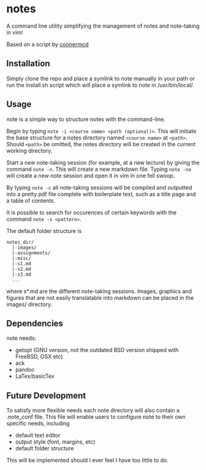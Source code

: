 # notes
A command line utility simplifying the management of notes and note-taking in vim! 

Based on a script by [connermcd](https://github.com/connermcd/notes)

## Installation
Simply clone the repo and place a symlink to note manually in your path or run the install.sh script which will place a symlink to note in /usr/bin/local/.

## Usage
note is a simple way to structure notes with the command-line.

Begin by typing `note -i <course name> <path (optional)>`. This will initiate the base structure for a notes directory named `<course name>` at `<path>`. Should `<path>` be omitted, the notes directory will be created in the current working directory.

Start a new note-taking session (for example, at a new lecture) by giving the command `note -n`. This will create a new markdown file. Typing `note -no` will create a new note session and open it in vim in one fell swoop.

By typing `note -c` all note-taking sessions will be compiled and outputted into a pretty pdf file complete with boilerplate text, such as a title page and a table of contents.

It is possible to search for occurences of certain keywords with the command `note -s <pattern>`.

The default folder structure is 
```
notes_dir/
  |-images/
  |-assignments/
  |-misc/
  |-s1.md
  |-s2.md
  |-s3.md
  ...
```
where s*.md are the different note-taking sessions. Images, graphics and figures that are not easily translatable into markdown can be placed in the images/ directory.

## Dependencies
note needs:
  * getopt (GNU version, not the outdated BSD version shipped with FreeBSD, OSX etc)
  * ack
  * pandoc
  * LaTex/basicTex

## Future Development
To satisfy more flexible needs each note directory will also contain a .note_conf file. This file will enable users to configure note to their own specific needs, including
* default text editor
* output style (font, margins, etc)
* default folder structure

This will be implemented should I ever feel I have too little to do.
